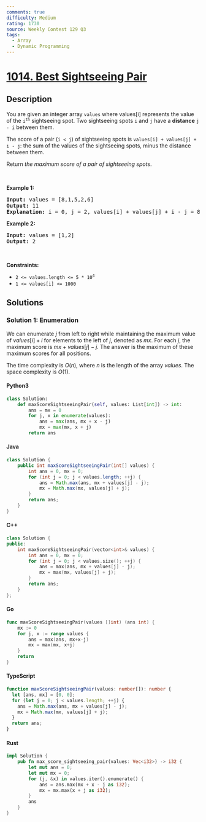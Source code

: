 ```yaml
---
comments: true
difficulty: Medium
rating: 1730
source: Weekly Contest 129 Q3
tags:
  - Array
  - Dynamic Programming
---
```


<!-- problem:start -->

# [1014. Best Sightseeing Pair](https://leetcode.com/problems/best-sightseeing-pair)

## Description

<!-- description:start -->

<p>You are given an integer array <code>values</code> where values[i] represents the value of the <code>i<sup>th</sup></code> sightseeing spot. Two sightseeing spots <code>i</code> and <code>j</code> have a <strong>distance</strong> <code>j - i</code> between them.</p>

<p>The score of a pair (<code>i &lt; j</code>) of sightseeing spots is <code>values[i] + values[j] + i - j</code>: the sum of the values of the sightseeing spots, minus the distance between them.</p>

<p>Return <em>the maximum score of a pair of sightseeing spots</em>.</p>

<p>&nbsp;</p>
<p><strong class="example">Example 1:</strong></p>

<pre>
<strong>Input:</strong> values = [8,1,5,2,6]
<strong>Output:</strong> 11
<strong>Explanation:</strong> i = 0, j = 2, values[i] + values[j] + i - j = 8 + 5 + 0 - 2 = 11
</pre>

<p><strong class="example">Example 2:</strong></p>

<pre>
<strong>Input:</strong> values = [1,2]
<strong>Output:</strong> 2
</pre>

<p>&nbsp;</p>
<p><strong>Constraints:</strong></p>

<ul>
	<li><code>2 &lt;= values.length &lt;= 5 * 10<sup>4</sup></code></li>
	<li><code>1 &lt;= values[i] &lt;= 1000</code></li>
</ul>

<!-- description:end -->

## Solutions

<!-- solution:start -->

### Solution 1: Enumeration

We can enumerate $j$ from left to right while maintaining the maximum value of $values[i] + i$ for elements to the left of $j$, denoted as $mx$. For each $j$, the maximum score is $mx + values[j] - j$. The answer is the maximum of these maximum scores for all positions.

The time complexity is $O(n)$, where $n$ is the length of the array $\textit{values}$. The space complexity is $O(1)$.

<!-- tabs:start -->

#### Python3

```python
class Solution:
    def maxScoreSightseeingPair(self, values: List[int]) -> int:
        ans = mx = 0
        for j, x in enumerate(values):
            ans = max(ans, mx + x - j)
            mx = max(mx, x + j)
        return ans
```

#### Java

```java
class Solution {
    public int maxScoreSightseeingPair(int[] values) {
        int ans = 0, mx = 0;
        for (int j = 0; j < values.length; ++j) {
            ans = Math.max(ans, mx + values[j] - j);
            mx = Math.max(mx, values[j] + j);
        }
        return ans;
    }
}
```

#### C++

```cpp
class Solution {
public:
    int maxScoreSightseeingPair(vector<int>& values) {
        int ans = 0, mx = 0;
        for (int j = 0; j < values.size(); ++j) {
            ans = max(ans, mx + values[j] - j);
            mx = max(mx, values[j] + j);
        }
        return ans;
    }
};
```

#### Go

```go
func maxScoreSightseeingPair(values []int) (ans int) {
	mx := 0
	for j, x := range values {
		ans = max(ans, mx+x-j)
		mx = max(mx, x+j)
	}
	return
}
```

#### TypeScript

```ts
function maxScoreSightseeingPair(values: number[]): number {
  let [ans, mx] = [0, 0];
  for (let j = 0; j < values.length; ++j) {
    ans = Math.max(ans, mx + values[j] - j);
    mx = Math.max(mx, values[j] + j);
  }
  return ans;
}
```

#### Rust

```rust
impl Solution {
    pub fn max_score_sightseeing_pair(values: Vec<i32>) -> i32 {
        let mut ans = 0;
        let mut mx = 0;
        for (j, &x) in values.iter().enumerate() {
            ans = ans.max(mx + x - j as i32);
            mx = mx.max(x + j as i32);
        }
        ans
    }
}
```

<!-- tabs:end -->

<!-- solution:end -->

<!-- problem:end -->
